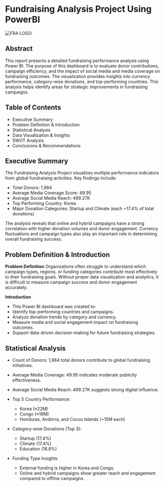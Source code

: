 # Fundraising Analysis Project Using PowerBI
![FRA LOGO](https://github.com/KumarBoste/PowerBI_Fundraising_Analysis_Project/blob/main/LOGO-1(round).png)

## Abstract
This report presents a detailed fundraising performance analysis using Power BI. The purpose of this dashboard is to evaluate donor contributions, campaign efficiency, and the impact of social media and media coverage on fundraising outcomes. The visualization provides insights into currency performance, category-wise donations, and top-performing countries. This analysis helps identify areas for strategic improvements in fundraising campaigns.

## Table of Contents
- Executive Summary
- Problem Definition & Introduction
- Statistical Analysis
- Data Visualization & Insights
- SWOT Analysis
- Conclusions & Recommendations

## Executive Summary
The Fundraising Analysis Project visualizes multiple performance indicators from global fundraising activities.
Key findings include:
- Total Donors: 1,984
- Average Media Coverage Score: 49.95
- Average Social Media Reach: 499.27K
- Top Performing Country: Korea
- Major Donation Categories: Startup and Climate (each ~17.4% of total donations)

The analysis reveals that online and hybrid campaigns have a strong correlation with higher donation volumes and donor engagement. Currency fluctuations and campaign types also play an important role in determining overall fundraising success.

## Problem Definition & Introduction
**Problem Definition**
Organizations often struggle to understand which campaign types, regions, or funding categories contribute most effectively to their fundraising goals. Without proper data visualization and analytics, it is difficult to measure campaign success and donor engagement accurately.

**Introduction**
- This Power BI dashboard was created to:
- Identify top-performing countries and campaigns.
- Analyze donation trends by category and currency.
- Measure media and social engagement impact on fundraising outcomes.
- Support data-driven decision-making for future fundraising strategies.

## Statistical Analysis
- Count of Donors: 1,984 total donors contribute to global fundraising initiatives.
- Average Media Coverage: 49.95 indicates moderate publicity effectiveness.
- Average Social Media Reach: 499.27K suggests strong digital influence.
- Top 5 Country Performance:
  - Korea (≈22M)
  - Congo (≈19M)
  - Honduras, Andorra, and Cocos Islands (~15M each)

- Category-wise Donations (Top 3):
  - Startup (17.4%)
  - Climate (17.4%)
  - Education (16.8%)
- Funding Type Insights:
  - External funding is higher in Korea and Congo.
  - Online and hybrid campaigns show greater reach and engagement compared to offline campaigns.
